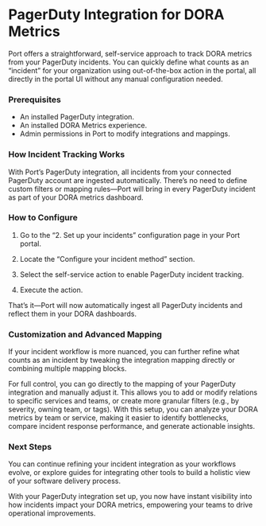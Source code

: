 # PagerDuty Integration for DORA Metrics

Port offers a straightforward, self-service approach to track DORA metrics from your PagerDuty incidents. You can quickly define what counts as an “incident” for your organization using out-of-the-box action in the portal, all directly in the portal UI without any manual configuration needed.

### Prerequisites
- An installed PagerDuty integration.
- An installed DORA Metrics experience.
- Admin permissions in Port to modify integrations and mappings.

### How Incident Tracking Works

With Port’s PagerDuty integration, all incidents from your connected PagerDuty account are ingested automatically. There’s no need to define custom filters or mapping rules—Port will bring in every PagerDuty incident as part of your DORA metrics dashboard.

### How to Configure
1. Go to the “2. Set up your incidents” configuration page in your Port portal.

2. Locate the “Configure your incident method” section.

3. Select the self-service action to enable PagerDuty incident tracking.

4. Execute the action.

That’s it—Port will now automatically ingest all PagerDuty incidents and reflect them in your DORA dashboards.

### Customization and Advanced Mapping

If your incident workflow is more nuanced, you can further refine what counts as an incident by tweaking the integration mapping directly or combining multiple mapping blocks.

For full control, you can go directly to the mapping of your PagerDuty integration and manually adjust it. This allows you to add or modify relations to specific services and teams, or create more granular filters (e.g., by severity, owning team, or tags). With this setup, you can analyze your DORA metrics by team or service, making it easier to identify bottlenecks, compare incident response performance, and generate actionable insights.

### Next Steps

You can continue refining your incident integration as your workflows evolve, or explore guides for integrating other tools to build a holistic view of your software delivery process.

With your PagerDuty integration set up, you now have instant visibility into how incidents impact your DORA metrics, empowering your teams to drive operational improvements.

